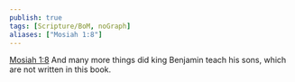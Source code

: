```yaml
---
publish: true
tags: [Scripture/BoM, noGraph]
aliases: ["Mosiah 1:8"]
---
```

[Mosiah 1:8](https://churchofjesuschrist.org/study/scriptures/bofm/mosiah/1?lang=eng&id=p8#p8) And many more things did king Benjamin teach his sons, which are not written in this book.

